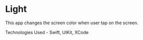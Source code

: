 # Light
This app changes the screen color when user tap on the screen. 

Technologies Used - Swift, UIKit, XCode 
